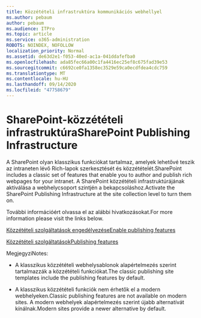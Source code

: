 ```yaml
---
title: Közzétételi infrastruktúra kommunikációs webhellyel
ms.author: pebaum
author: pebaum
ms.audience: ITPro
ms.topic: article
ms.service: o365-administration
ROBOTS: NOINDEX, NOFOLLOW
localization_priority: Normal
ms.assetid: de63d2e1-f053-40ed-ac1a-041ddafefba0
ms.openlocfilehash: ada85fec66a00c1fa4416ec25ef8c675fad39e53
ms.sourcegitcommit: c6692ce0fa1358ec3529e59ca0ecdfdea4cdc759
ms.translationtype: MT
ms.contentlocale: hu-HU
ms.lasthandoff: 09/14/2020
ms.locfileid: "47758679"
---
```

# <a name="sharepoint-publishing-infrastructure"></a><span data-ttu-id="fd912-102">SharePoint-közzétételi infrastruktúra</span><span class="sxs-lookup"><span data-stu-id="fd912-102">SharePoint Publishing Infrastructure</span></span>


<span data-ttu-id="fd912-103">A SharePoint olyan klasszikus funkciókat tartalmaz, amelyek lehetővé teszik az intraneten lévő Rich-lapok szerkesztését és közzétételét.</span><span class="sxs-lookup"><span data-stu-id="fd912-103">SharePoint includes a classic set of features that enable you to author and publish rich webpages for your intranet.</span></span> <span data-ttu-id="fd912-104">A SharePoint közzétételi infrastruktúrájának aktiválása a webhelycsoport szintjén a bekapcsoláshoz.</span><span class="sxs-lookup"><span data-stu-id="fd912-104">Activate the SharePoint Publishing Infrastructure at the site collection level to turn them on.</span></span>

<span data-ttu-id="fd912-105">További információért olvassa el az alábbi hivatkozásokat.</span><span class="sxs-lookup"><span data-stu-id="fd912-105">For more information please visit the links below.</span></span>

[<span data-ttu-id="fd912-106">Közzétételi szolgáltatások engedélyezése</span><span class="sxs-lookup"><span data-stu-id="fd912-106">Enable publishing features</span></span>](https://support.office.com/article/Enable-publishing-features-479677A6-8B33-4AC7-907D-071C1C7E4518)

[<span data-ttu-id="fd912-107">Közzétételi szolgáltatások</span><span class="sxs-lookup"><span data-stu-id="fd912-107">Publishing features</span></span>](https://support.office.com/article/Features-enabled-in-a-SharePoint-Online-publishing-site-3AB3810C-3C2C-4361-9D0E-0CBE666EA0B0?wt.mc_id=O365_Portal_MMaven#__toc336865553)

<span data-ttu-id="fd912-108">Megjegyzi</span><span class="sxs-lookup"><span data-stu-id="fd912-108">Notes:</span></span>

- <span data-ttu-id="fd912-109">A klasszikus közzétételi webhelysablonok alapértelmezés szerint tartalmazzák a közzétételi funkciókat.</span><span class="sxs-lookup"><span data-stu-id="fd912-109">The classic publishing site templates include the publishing features by default.</span></span>

- <span data-ttu-id="fd912-110">A klasszikus közzétételi funkciók nem érhetők el a modern webhelyeken.</span><span class="sxs-lookup"><span data-stu-id="fd912-110">Classic publishing features are not available on modern sites.</span></span> <span data-ttu-id="fd912-111">A modern webhelyek alapértelmezés szerint újabb alternatívát kínálnak.</span><span class="sxs-lookup"><span data-stu-id="fd912-111">Modern sites provide a newer alternative by default.</span></span>

